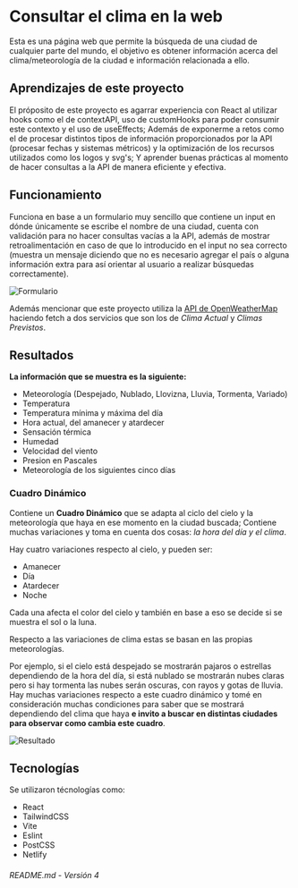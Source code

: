 # Consultar el clima en la web
Esta es una página web que permite la búsqueda de una ciudad de cualquier parte del mundo, el objetivo es obtener información acerca del clima/meteorología de la ciudad e información relacionada a ello.

## Aprendizajes de este proyecto
El próposito de este proyecto es agarrar experiencia con React al utilizar hooks como el de contextAPI, uso de customHooks para poder consumir este contexto y el uso de useEffects; Además de exponerme a retos como el de procesar distintos tipos de información proporcionados por la API (procesar fechas y sistemas métricos) y la optimización de los recursos utilizados como los logos y svg's; Y aprender buenas prácticas al momento de hacer consultas a la API de manera eficiente y efectiva.

## Funcionamiento
Funciona en base a un formulario muy sencillo que contiene un input en dónde únicamente se escribe el nombre de una ciudad, cuenta con validación para no hacer consultas vacías a la API, además de mostrar retroalimentación en caso de que lo introducido en el input no sea correcto (muestra un mensaje diciendo que no es necesario agregar el país o alguna información extra para así orientar al usuario a realizar búsquedas correctamente).

![Formulario](https://github.com/Castamor/app-clima/assets/141193208/a152ad48-0271-4943-a7e2-f73fc183bfe2)

Además mencionar que este proyecto utiliza la [API de OpenWeatherMap](https://openweathermap.org/api) haciendo fetch a dos servicios que son los de *Clima Actual* y *Climas Previstos*.

## Resultados
**La información que se muestra es la siguiente:**
- Meteorología (Despejado, Nublado, Llovizna, Lluvia, Tormenta, Variado)
- Temperatura
- Temperatura mínima y máxima del día
- Hora actual, del amanecer y atardecer
- Sensación térmica
- Humedad
- Velocidad del viento
- Presion en Pascales
- Meteorología de los siguientes cinco días

### Cuadro Dinámico
Contiene un **Cuadro Dinámico** que se adapta al ciclo del cielo y la meteorología que haya en ese momento en la ciudad buscada; Contiene muchas variaciones y toma en cuenta dos cosas: *la hora del día y el clima*.

Hay cuatro variaciones respecto al cielo, y pueden ser:
- Amanecer
- Día
- Atardecer
- Noche

Cada una afecta el color del cielo y también en base a eso se decide si se muestra el sol o la luna.

Respecto a las variaciones de clima estas se basan en las propias meteorologías.

Por ejemplo, si el cielo está despejado se mostrarán pajaros o estrellas dependiendo de la hora del día, si está nublado se mostrarán nubes claras pero si hay tormenta las nubes serán oscuras, con rayos y gotas de lluvia. Hay muchas variaciones respecto a este cuadro dinámico y tomé en consideración muchas condiciones para saber que se mostrará dependiendo del clima que haya **e invito a buscar en distintas ciudades para observar como cambia este cuadro**.

![Resultado](https://github.com/Castamor/app-clima/assets/141193208/caec7620-53f4-4045-a2c1-e67d397ab08d)

## Tecnologías
Se utilizaron técnologías como:
- React
- TailwindCSS
- Vite
- Eslint
- PostCSS
- Netlify

###### README.md - Versión 4
